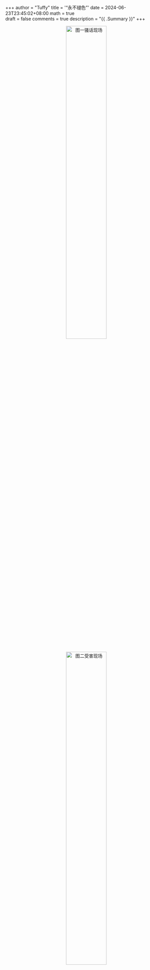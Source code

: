 +++
author = "Tuffy"
title = '“永不褪色”'
date = 2024-06-23T23:45:02+08:00
math = true                                
draft = false
comments = true
description = "{{ .Summary }}"
+++

 <div align="center">
 <img src="https://pic1.zhimg.com/80/v2-5f0e76d5dee609d877c48cb38792719b_1440w.png" alt="图一骚话现场" width="50%" height="auto">
 </div>

 <div align="center">
 <img src="https://pic1.zhimg.com/80/v2-b2c44a3dd57b4455e3d8450be01bde13_1440w.png" alt="图二受害现场" width="50%" height="auto">
 </div>
蓝黑墨水里的蓝色染料会氧化褪色，但是由鞣酸亚铁氧化成的黑色鞣酸铁是永不褪色的。你以为我的意思是，用¥8.5 就可以写一篇传世的的情书？错啦，就可以收获一张蓝眼忧郁粉床单！

 <div align="center">
 <img src="https://picx.zhimg.com/80/v2-2fc8ec73d54529f7cf578fb535e2e890_1440w.gif" alt=": (" width="50%" height="auto">
 </div>
